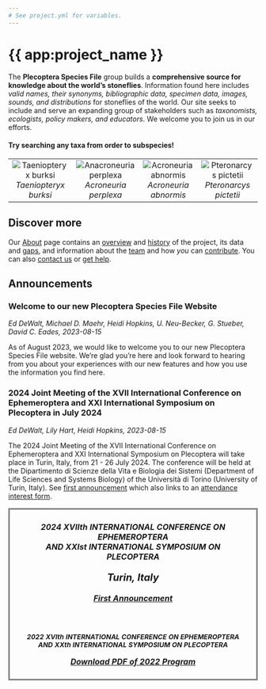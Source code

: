 ```yaml
---
# See project.yml for variables.
---
```


# {{ app:project_name }}

The **Plecoptera Species File** group builds a **comprehensive source for knowledge about the world’s stoneflies**. Information found here includes _valid names, their synonyms, bibliographic data, specimen data, images, sounds, and distributions_ for stoneflies of the world. Our site seeks to include and serve an expanding group of stakeholders such as _taxonomists, ecologists, policy makers, and educators_. 
We welcome you to join us in our efforts.

<autocomplete-otu class="w-80 place-content-center" placeholder="Search by taxon name"/>

#### Try searching any taxa from **order** to **subspecies**!

<!-- _Try searching for species _[Capnia atra](http://plecoptera.speciesfile.org/Common/basic/Taxa.aspx?TaxonNameID=1154625)_, or start at_ Family _[Capniidae](http://plecoptera.speciesfile.org/Common/basic/Taxa.aspx?TaxonNameID=1154419),_  or Genus _[Capnia](http://plecoptera.speciesfile.org/Common/basic/Taxa.aspx?TaxonNameID=1154510)._ -->

<table style="text-align: center;">
  <tbody>
    <tr style="v-align: bottom;">
      <td>
        <img 
          alt="Taeniopteryx burksi"
          src="https://sfg.taxonworks.org/s/v50h1y"
          style="border-style: none;"><br>
          <RouterLink :to="{ name: 'otus-id', params: { id: 893674 } }">
            <i>Taeniopteryx burksi</i>
          </RouterLink>
      </td>
      <td>
        <img 
          alt="Anacroneuria perplexa"
          src="https://sfg.taxonworks.org/s/xdrwcf"
          style="border-style: none;"><br>
          <RouterLink :to="{ name: 'otus-id', params: { id: 895443 } }">
            <i>Acroneuria perplexa</i>
          </RouterLink>
      </td>
      <td>
        <img 
          alt="Acroneuria abnormis"
          src="https://sfg.taxonworks.org/s/58hmf8"
          style="border-style: none;"><br>
        <RouterLink :to="{ name: 'otus-id', params: { id: 895760 } }">
          <i>Acroneuria abnormis</i>
        </RouterLink>
      </td>
      <td>
        <img
          alt="Pteronarcys pictetii"
          src="https://sfg.taxonworks.org/s/n3q58p"
          style="border-style: none;"><br>
        <RouterLink :to="{ name: 'otus-id', params: { id: 896854 } }">
          <i>Pteronarcys pictetii</i>
        </RouterLink>
      </td>
    </tr>
  </tbody>
</table>

## Discover more

Our [About](about) page contains an [overview](about#overview) and [history](about#history) of the project, its data and [gaps](about#gaps-as-opportunity),<D-r> and information about the [team](about#team) and how _you_ can [contribute](about#contribute). You can also [contact us](about#contribute) or [get help](about#contribute-or-get-help).

## Announcements

### Welcome to our new Plecoptera Species File Website

_Ed DeWalt, Michael D. Maehr, Heidi Hopkins, U. Neu-Becker, G. Stueber, David C. Eades, 2023-08-15_

<p>As of August 2023, we would like to welcome you to our new Plecoptera Species File website. We’re glad you’re here and look forward to hearing from you about your experiences with our new features and how you use the information you find here.
</p>

### 2024 Joint Meeting of the XVII International Conference on Ephemeroptera and XXI International Symposium on Plecoptera in July 2024

_Ed DeWalt, Lily Hart, Heidi Hopkins, 2023-08-15_

The 2024 Joint Meeting of the XVII International Conference on Ephemeroptera and XXI International Symposium on Plecoptera will take place in Turin, Italy, from 21 - 26 July 2024. The conference will be held at the Dipartimento di Scienze della Vita e Biologia dei Sistemi (Department of Life Sciences and Systems Biology) of the Università di Torino (University of Turin, Italy). See [first announcement](http://plecoptera.speciesfile.org/HomePage/Plecoptera/First_Announcement_IJM_2024.pdf) which also links to an [attendance interest form](https://docs.google.com/forms/d/e/1FAIpQLSeAkvGvVhZbO4XUyVFzF7b0EU44rH4nOniYMqsc7BQWN03ELg/viewform).

<table>
    <tbody>
        <tr>
            <td
                style="vertical-align: text-top; text-align: center; border-style: solid; border-color: Gray; padding: 25px">
                <span class="darkgreen" style="font-weight: bold; font-style: italic;">
                    2024 XVIIth INTERNATIONAL CONFERENCE ON EPHEMEROPTERA<br>
                    AND XXIst INTERNATIONAL SYMPOSIUM ON PLECOPTERA<br><br>
                    <font style="font-size: 15pt">Turin, Italy</font><br><br>
                    <a href="http://plecoptera.archive.speciesfile.org/HomePage/Plecoptera/First_Announcement_IJM_2024.pdf" target="_blank">First Announcement</a><br><br>
                    <br><br>
                    <font style="font-size: 10pt">
                        2022 XVIth INTERNATIONAL CONFERENCE ON EPHEMEROPTERA<br>
                        AND XXth INTERNATIONAL SYMPOSIUM ON PLECOPTERA<br><br></font>
                    <a href="http://plecoptera.archive.speciesfile.org/HomePage/Plecoptera/MF_SF 2022 Program and Schedule.pdf" target="naps">Download PDF of 2022 Program</a>
                </span>
            </td>
        </tr>
    </tbody>
</table>
